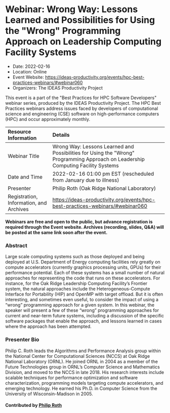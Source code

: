 # Webinar: Wrong Way: Lessons Learned and Possibilities for Using the "Wrong" Programming Approach on Leadership Computing Facility Systems

- Date: 2022-02-16
- Location: Online
- Event Website: https://ideas-productivity.org/events/hpc-best-practices-webinars/#webinar060
- Organizers: The IDEAS Productivity Project
			   
This event is a part of the "Best Practices for HPC Software
Developers" webinar series, produced by the IDEAS Productivity
Project. The HPC Best Practices webinars address issues faced by
developers of computational science and engineering (CSE) software on
high-performance computers (HPC) and occur approximately monthly.

Resource Information | Details
:--- | :---			   
Webinar Title | Wrong Way: Lessons Learned and Possibilities for Using the "Wrong" Programming Approach on Leadership Computing Facility Systems
Date and Time | 2022-02-16 01:00 pm EST (rescheduled from January due to illness)
Presenter | Philip Roth (Oak Ridge National Laboratory)
Registration, Information, and Archives | 	<https://ideas-productivity.org/events/hpc-best-practices-webinars/#webinar060>	   

**Webinars are free and open to the public, but advance registration is required through the Event website. Archives (recording, slides, Q&A) will be posted at the same link soon after the event.**

### Abstract
<p>Large scale computing systems such as those deployed and being deployed at U.S. Department of Energy computing facilities rely greatly on compute accelerators (currently graphics processing units, GPUs) for their performance potential. Each of these systems has a small number of natural approaches for representing the code that runs on these accelerators. For instance, for the Oak Ridge Leadership Computing Facility’s Frontier system, the natural approaches include the Heterogeneous-Compute Interface for Portability (HIP) and OpenMP with target offload. But it is often interesting, and sometimes even useful, to consider the impact of using a “wrong” programming approach for a given system. In this webinar, the speaker will present a few of these “wrong” programming approaches for current and near-term future systems, including a discussion of the specific software packages that enable the approach, and lessons learned in cases where the approach has been attempted.</p>



### Presenter Bio
<p>Philip C. Roth leads the Algorithms and Performance Analysis group within the National Center for Computational Sciences (NCCS) at Oak Ridge National Laboratory (ORNL).  He joined ORNL in 2004 as a member of the Future Technologies group in ORNL&#8217;s Computer Science and Mathematics Division, and moved to the NCCS in late 2018.  His research interests include scalable techniques for performance optimization and software characterization, programming models targeting compute accelerators, and emerging technology.  He earned his Ph.D. in Computer Science from the University of Wisconsin-Madison in 2005.</p>

    

#### Contributed by [Philip Roth](https://github.com/rothpc "Philip Roth GitHub profile")

<!---
Publish: yes
RSS Update: 2022-01-27
Categories: skills
Topics: online learning
--->
